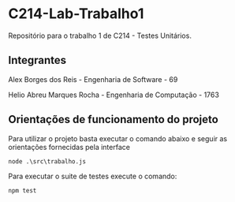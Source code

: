 # C214-Lab-Trabalho1
Repositório para o trabalho 1 de C214 - Testes Unitários.

## Integrantes

Alex Borges dos Reis - Engenharia de Software - 69

Helio Abreu Marques Rocha - Engenharia de Computação - 1763

## Orientações de funcionamento do projeto

Para utilizar o projeto basta executar o comando abaixo e seguir as orientações fornecidas pela interface

    node .\src\trabalho.js

Para executar o suite de testes execute o comando:

    npm test